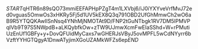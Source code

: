 $START$qHTR6n89sQO73mmiEEFAPHpPZgT4m1LXVbj6/iJ0iYXYveVrfMvJ72ed0vguas5OmwOs3xHKRy5Fj5d1UV5kEX8Q3q791OBD2UfGhMmwCh2wO6aB9R5YTQQKAwIlSnNsq4YNhMjNMOTAt9D/FNP2tGuNTbgk1RV7DM5lPMVPqIVb9T97S5NWpdB+aLKQybfkOw+zTW9UJmwXcmFwEIaSShd+W+rPMutiUzEnUf1GBFy+y+DovQFUidMyCaxs7wGHERJsVByJ5ovMPFL5wCdNYyrr6bVzftYYHGTQgyA1DnwATyjimXGoUZAMkWFZs6ep$END$